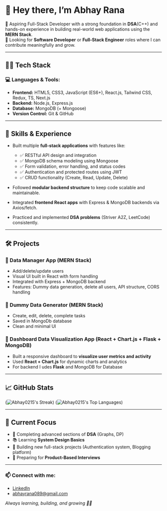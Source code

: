 # 👋 Hey there, I’m Abhay Rana

🚀 Aspiring Full-Stack Developer with a strong foundation in **DSA**(C++) and hands-on experience in building real-world web applications using the **MERN Stack**.  
💼 Looking for **Software Developer** or **Full-Stack Engineer** roles where I can contribute meaningfully and grow.

---

## 🧑‍💻 Tech Stack

### 💻 Languages & Tools:
- **Frontend:** HTML5, CSS3, JavaScript (ES6+), React.js, Tailwind CSS, Redux, TS, Next.js
- **Backend:** Node.js, Express.js
- **Database:** MongoDB (+ Mongoose)
- **Version Control:** Git & GitHub

---

## 🔨 Skills & Experience

- Built multiple **full-stack applications** with features like:
  - ✅ RESTful API design and integration
  - ✅ MongoDB schema modeling using Mongoose
  - ✅ Form validation, error handling, and status codes
  - ✅ Authentication and protected routes using JWT
  - ✅ CRUD functionality (Create, Read, Update, Delete)

- Followed **modular backend structure** to keep code scalable and maintainable.
- Integrated **frontend React apps** with Express & MongoDB backends via Axios/fetch.
- Practiced and implemented **DSA problems** (Striver A2Z, LeetCode) consistently.

---

## 🛠️ Projects

### 🔹 Data Manager App (MERN Stack)
- Add/delete/update users
- Visual UI built in React with form handling
- Integrated with Express + MongoDB backend
- Features: Dummy data generation, delete all users, API structure, CORS handling

### 🔹 Dummy Data Generator (MERN Stack)
- Create, edit, delete, complete tasks
- Saved in MongoDb database
- Clean and minimal UI

### 🔹 Dashboard Data Visualization App (React + Chart.js + Flask + MongoDB)
- Built a responsive dashboard to **visualize user metrics and activity**
- Used **React + Chart.js** for dynamic charts and analytics
- For backend I udes **Flask** and MongoDB for Database

---

## 📈 GitHub Stats

(![Abhay0215's Streak](https://github-readme-streak-stats.herokuapp.com/?user=Abhay0215&theme=dracula&hide_border=false))
(![Abhay0215's Top Languages](https://github-readme-stats.vercel.app/api/top-langs/?username=Abhay0215&theme=dracula&show_icons=true&hide_border=false&layout=compact))

---

## 📌 Current Focus

- 🚀 Completing advanced sections of **DSA** (Graphs, DP)
- 📚 Learning **System Design Basics**
- 🧱 Building new full-stack projects (Authentication system, Blogging platform)
- 💼 Preparing for **Product-Based Interviews**

---

### 📫 Connect with me:
- [LinkedIn](https://linkedin.com/in/abhay-rana-5a6b03268)
- abhayrana089@gmail.com

*Always learning, building, and growing 👨‍💻*
